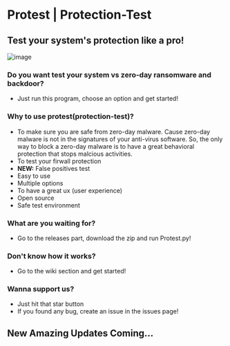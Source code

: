 # Protest | Protection-Test
## Test your system's protection like a pro!

![image](https://ccortex.ir/storage/2022/08/cco-protest-2-1536x384.png)

### Do you want test your system vs zero-day ransomware and backdoor?
* Just run this program, choose an option and get started!

### Why to use protest(protection-test)?
* To make sure you are safe from zero-day malware. Cause zero-day malware is not in the signatures of your anti-virus software. So, the only way to block a zero-day malware is to have a great behavioral protection that stops malcious activities.
* To test your firwall protection
* **NEW:** False positives test
* Easy to use 
* Multiple options
* To have a great ux (user experience)
* Open source 
* Safe test environment

### What are you waiting for?
* Go to the releases part, download the zip and run Protest.py!

### Don't know how it works?
* Go to the wiki section and get started!

### Wanna support us?
* Just hit that star button
* If you found any bug, create an issue in the issues page!

## New Amazing Updates Coming...
